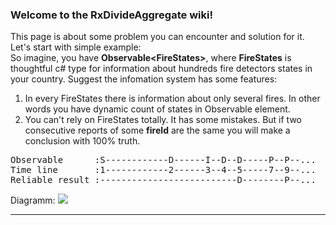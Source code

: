 ### Welcome to the RxDivideAggregate wiki!
This page is about some problem you can encounter and solution for it.  
Let's start with simple example:  
So imagine, you have **Observable\<FireStates\>**, where **FireStates** is thoughtful c# type for information about hundreds fire detectors states in your country. Suggest the infomation system has some features:
1. In every FireStates there is information about only several fires. In other words you have dynamic count of states in Observable element.
2. You can't rely on FireStates totally. It has some mistakes. But if two consecutive reports of some **fireId** are the same you will make a conclusion with 100% truth.  
<pre>Observable      :S------------D------I--D--D-----P--P--...  
Time line       :1------------2------3--4--5-----7--9--...  
Reliable result :--------------------------D--------P--...  </pre>

Diagramm:
![](https://drive.google.com/uc?id=1GlLmRBEHIUNN9JSZFUP1JrSzTAIX_ilc)

***
